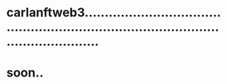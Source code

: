 # carlanftweb3..............................................................................................................
# soon..
